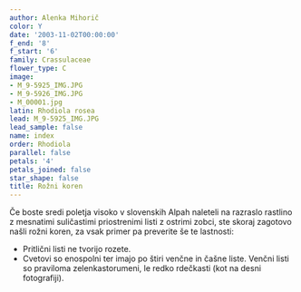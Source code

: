 ```yaml
---
author: Alenka Mihorič
color: Y
date: '2003-11-02T00:00:00'
f_end: '8'
f_start: '6'
family: Crassulaceae
flower_type: C
image:
- M_9-5925_IMG.JPG
- M_9-5926_IMG.JPG
- M_00001.jpg
latin: Rhodiola rosea
lead: M_9-5925_IMG.JPG
lead_sample: false
name: index
order: Rhodiola
parallel: false
petals: '4'
petals_joined: false
star_shape: false
title: Rožni koren
---
```

Če boste sredi poletja visoko v slovenskih Alpah naleteli na razraslo rastlino z mesnatimi suličastimi priostrenimi listi z ostrimi zobci, ste skoraj zagotovo našli rožni koren, za vsak primer pa preverite še te lastnosti:

-   Pritlični listi ne tvorijo rozete.
-   Cvetovi so enospolni ter imajo po štiri venčne in čašne liste. Venčni listi so praviloma zelenkastorumeni, le redko rdečkasti (kot na desni fotografiji).
